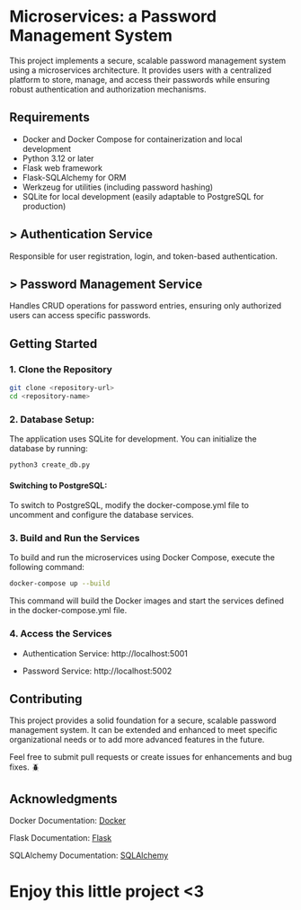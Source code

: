 # Microservices: a Password Management System

This project implements a secure, scalable password management system using a microservices architecture. It provides users with a centralized platform to store, manage, and access their passwords while ensuring robust authentication and authorization mechanisms.

## Requirements

- Docker and Docker Compose for containerization and local development
- Python 3.12 or later
- Flask web framework
- Flask-SQLAlchemy for ORM
- Werkzeug for utilities (including password hashing)
- SQLite for local development (easily adaptable to PostgreSQL for production)

## > Authentication Service
Responsible for user registration, login, and token-based authentication.
## > Password Management Service
Handles CRUD operations for password entries, ensuring only authorized users can access specific passwords.


## Getting Started

### 1. Clone the Repository
```bash
git clone <repository-url>
cd <repository-name>
```
### 2. Database Setup:
The application uses SQLite for development. You can initialize the database by running:
```bash
python3 create_db.py
```
#### Switching to PostgreSQL:
To switch to PostgreSQL, modify the docker-compose.yml file to uncomment and configure the database services.

### 3. Build and Run the Services
To build and run the microservices using Docker Compose, execute the following command:
```bash
docker-compose up --build
```
This command will build the Docker images and start the services defined in the docker-compose.yml file.

### 4. Access the Services
- Authentication Service: http://localhost:5001

- Password Service: http://localhost:5002


## Contributing
This project provides a solid foundation for a secure, scalable password management system. It can be extended and enhanced to meet specific organizational needs or to add more advanced features in the future.

Feel free to submit pull requests or create issues for enhancements and bug fixes. 🪲

## Acknowledgments
Docker Documentation: [Docker](https://docs.docker.com)

Flask Documentation: [Flask](https://flask.palletsprojects.com/en/3.0.x/installation/)

SQLAlchemy Documentation: [SQLAlchemy](https://docs.sqlalchemy.org/en/20/)


# Enjoy this little project <3
